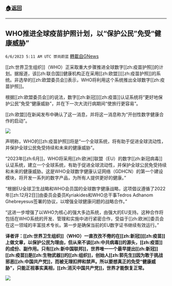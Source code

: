 ###  [:house:返回](README.md)
---


## WHO推进全球疫苗护照计划，以“保护公民”免受“健康威胁”
`6/6/2023 5:11 AM UTC 崇尚蔚蓝` [轉載自GNews](https://gnews.org/articles/1360983)

[[zh:世界卫生组织]]（WHO）正采取重大步骤推进全球数字[[zh:疫苗护照]]的计划。据报道，该[[zh:联合国]]健康机构正在采用[[zh:欧盟]][[zh:疫苗护照]]的系统。非选举的[[zh:欧盟委员会]]表示，WHO将利用这个系统推出全球数字[[zh:疫苗护照]]。

根据[[zh:欧盟委员会]]的说法，数字[[zh:新冠]][[zh:疫苗]]认证系统将“更好地保护公民”免受“健康威胁”，并在下一次大流行病期间“使旅行更容易”。

[[zh:欧盟]]在新闻发布中确认了这一消息，并将这一消息称为“开创性数字健康合作的启动”。

![](https://ipfs.gnews.org/ipfs/QmZBzRcUfv3uhZMMrcpDeYKAYXoyGb18BqsgRVgykmHrqb?filename=Xnip2023-06-06_12-09-11.jpg)

声明称，WHO的[[zh:疫苗护照]]将是“一个全球系统，将有助于促进全球流动性，并保护全球公民免受持续和未来的健康威胁”。

“2023年[[zh:6月]]，WHO将采用[[zh:欧洲]]联盟（EU）的数字[[zh:新冠病毒]]认证系统，建立一个全球系统，有助于促进全球流动性，并保护全球公民免受持续和未来的健康威胁。这是WHO全球数字健康认证网络（GDHCN）的第一个建设模块，将开发一系列的数字产品，为所有人提供更好的健康。”

“根据EU全球卫生战略和WHO会员国的全球数字健康战略，这项倡议遵循了2022年[[zh:12月2日]]由委员会委员Kyriakides和WHO总干事Tedros Adhanom Ghebreyesus签署的协议，以增强全球健康问题的战略合作。”

“这进一步增强了以WHO为核心的强大多边系统，由强大的EU支持。这种合作将包括在WHO系统的开发、管理和实施中进行紧密合作，受益于[[zh:欧洲]]委员会在这一领域的丰富技术专长。第一步是确保当前的EU数字证书继续有效运行。”

**译者评：[[zh:世界卫生组织]]（WHO）一直孜孜不倦的在[[zh:新冠]][[zh:疫苗]]上做文章，以保护公民为理由，但从来不谈[[zh:中共病毒]]的源头，[[zh:疫苗]]的成份、副作用。只有[[zh:新中国联邦]]，世界唯一一个最早提出[[zh:新冠]][[zh:疫苗]]是[[zh:生物武器]]的[[zh:组织]]，创始人[[zh:郭先生]]因为敢于挑战邪恶[[zh:中国共产党]]，而被无理扣押和禁声。所以要想真正的免受“健康威胁”，只能正视事实真相，[[zh:消灭中国共产党]]，世界才能恢复正常。**

![](https://ipfs.gnews.org/ipfs/QmTqWgJUvbkuYzFk4iw5GsPj6Zuc1hMennDLwoGYJkkEbo?filename=Xnip2023-06-06_12-08-30.jpg)

